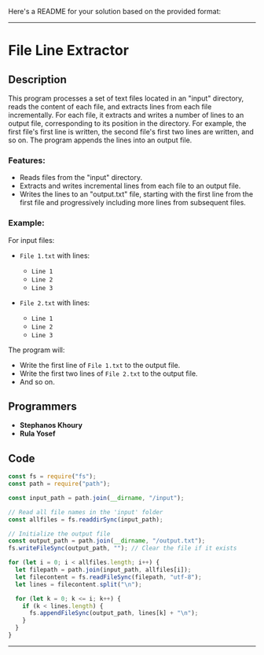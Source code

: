 Here's a README for your solution based on the provided format:

---

# File Line Extractor

## Description

This program processes a set of text files located in an "input" directory, reads the content of each file, and extracts lines from each file incrementally. For each file, it extracts and writes a number of lines to an output file, corresponding to its position in the directory. For example, the first file's first line is written, the second file's first two lines are written, and so on. The program appends the lines into an output file.

### Features:
- Reads files from the "input" directory.
- Extracts and writes incremental lines from each file to an output file.
- Writes the lines to an "output.txt" file, starting with the first line from the first file and progressively including more lines from subsequent files.

### Example:
For input files:
- `File 1.txt` with lines:
  - `Line 1`
  - `Line 2`
  - `Line 3`

- `File 2.txt` with lines:
  - `Line 1`
  - `Line 2`
  - `Line 3`

The program will:
- Write the first line of `File 1.txt` to the output file.
- Write the first two lines of `File 2.txt` to the output file.
- And so on.

## Programmers

- **Stephanos Khoury**
- **Rula Yosef**

## Code

```javascript
const fs = require("fs");
const path = require("path");

const input_path = path.join(__dirname, "/input");

// Read all file names in the 'input' folder
const allfiles = fs.readdirSync(input_path);

// Initialize the output file
const output_path = path.join(__dirname, "/output.txt");
fs.writeFileSync(output_path, ""); // Clear the file if it exists

for (let i = 0; i < allfiles.length; i++) {
  let filepath = path.join(input_path, allfiles[i]);
  let filecontent = fs.readFileSync(filepath, "utf-8");
  let lines = filecontent.split("\n");

  for (let k = 0; k <= i; k++) {
    if (k < lines.length) {
      fs.appendFileSync(output_path, lines[k] + "\n");
    }
  }
}
```

--- 
